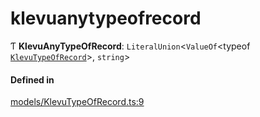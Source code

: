 # klevuanytypeofrecord
      
Ƭ **KlevuAnyTypeOfRecord**: `LiteralUnion`<`ValueOf`<typeof [`KlevuTypeOfRecord`](enums/KlevuTypeOfRecord.md)\>, `string`\>

#### Defined in

[models/KlevuTypeOfRecord.ts:9](https://github.com/klevultd/frontend-sdk/blob/db7f697/packages/klevu-core/src/models/KlevuTypeOfRecord.ts#L9)

